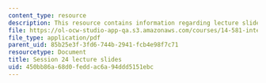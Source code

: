 ```yaml
---
content_type: resource
description: This resource contains information regarding lecture slide 24.
file: https://ol-ocw-studio-app-qa.s3.amazonaws.com/courses/14-581-international-economics-i-spring-2013/450bb86a68d0feddac6a94ddd5151ebc_MIT14_581S13_Lecslides24.pdf
file_type: application/pdf
parent_uid: 85b25e3f-3fd6-744b-2941-fcb4e98f7c71
resourcetype: Document
title: Session 24 lecture slides
uid: 450bb86a-68d0-fedd-ac6a-94ddd5151ebc
---
```

